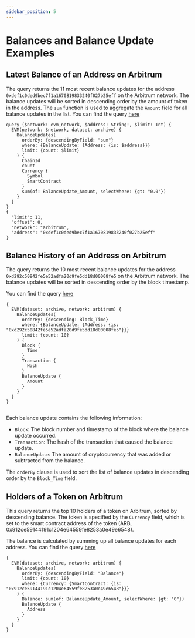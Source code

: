```yaml
---
sidebar_position: 5
---
```


# Balances and Balance Update Examples

<head>
<meta name="title" content="How to get Arbitrum Balance Updates of an address"/>
<meta name="description" content="Learn how to get real time balance & balance updates of a Arbitrum address using Bitquery's Arbitrum Balance Updates API."/>
<meta name="keywords" content="balance api, balance updates api, balance updates python api, Arbitrum Balance python api, NFT balance api, Balance scan api, Balance api docs, Arbitrum Balance crypto api, balance blockchain api,Arbitrum network api, Arbitrum web3 api"/>
<meta name="robots" content="index, follow"/>
<meta http-equiv="Content-Type" content="text/html; charset=utf-8"/>
<meta name="language" content="English"/>

<!-- Open Graph / Facebook -->

<meta property="og:type" content="website" />
<meta
  property="og:title"
  content="How to get Arbitrum Balance & Balance Updates of an address"
/>
<meta
  property="og:description"
  content="Learn how to get historical & real time balance & balance updates of a Arbitrum address using Bitquery's Arbitrum Balance Updates API."
/>

<!-- Twitter -->

<meta property="twitter:card" content="summary_large_image" />
<meta property="twitter:title" content="How to get Arbitrum Balance Updates of an address" />
<meta property="twitter:description" content="Learn how to get real time balance & balance updates of a Arbitrum address using Bitquery's Arbitrum Balance Updates API." />
</head>

## Latest Balance of an Address on Arbitrum

The query returns the 11 most recent balance updates for the address `0xdef1c0ded9bec7f1a1670819833240f027b25eff` on the Arbitrum network. The balance updates will be sorted in descending order by the amount of token in the address.
The `sum` function is used to aggregate the `Amount` field for all balance updates in the list.
You can find the query [here](https://ide.bitquery.io/Address-balance-on-Arbitrum)

```
query ($network: evm_network, $address: String!, $limit: Int) {
  EVM(network: $network, dataset: archive) {
    BalanceUpdates(
      orderBy: {descendingByField: "sum"}
      where: {BalanceUpdate: {Address: {is: $address}}}
      limit: {count: $limit}
    ) {
      ChainId
      count
      Currency {
        Symbol
        SmartContract
      }
      sum(of: BalanceUpdate_Amount, selectWhere: {gt: "0.0"})
    }
  }
}
{
  "limit": 11,
  "offset": 0,
  "network": "arbitrum",
  "address": "0xdef1c0ded9bec7f1a1670819833240f027b25eff"
}

```

## Balance History of an Address on Arbitrum

The query returns the 10 most recent balance updates for the address `0xd292c50842fe5e52adfa20d9fe5dd18d00008fe5` on the Arbitrum network. The balance updates will be sorted in descending order by the block timestamp.

You can find the query [here](https://ide.bitquery.io/balance-updates-by-address-Arbitrum)

```
{
  EVM(dataset: archive, network: arbitrum) {
    BalanceUpdates(
      orderBy: {descending: Block_Time}
      where: {BalanceUpdate: {Address: {is: "0xd292c50842fe5e52adfa20d9fe5dd18d00008fe5"}}}
      limit: {count: 10}
    ) {
      Block {
        Time
      }
      Transaction {
        Hash
      }
      BalanceUpdate {
        Amount
      }
    }
  }
}


```

Each balance update contains the following information:

- `Block`: The block number and timestamp of the block where the balance update occurred.
- `Transaction`: The hash of the transaction that caused the balance update.
- `BalanceUpdate`: The amount of cryptocurrency that was added or subtracted from the balance.

The `orderBy` clause is used to sort the list of balance updates in descending order by the `Block_Time` field.

## Holders of a Token on Arbitrum

This query returns the top 10 holders of a token on Arbitrum, sorted by descending balance. The token is specified by the `Currency` field, which is set to the smart contract address of the token (ARB, 0x912ce59144191c1204e64559fe8253a0e49e6548).

The balance is calculated by summing up all balance updates for each address.
You can find the query [here](https://ide.bitquery.io/ARB-Streaming-Get-Top-Holders-of-Arbitrum-Token)

```
{
  EVM(dataset: archive, network: arbitrum) {
    BalanceUpdates(
      orderBy: {descendingByField: "Balance"}
      limit: {count: 10}
      where: {Currency: {SmartContract: {is: "0x912ce59144191c1204e64559fe8253a0e49e6548"}}}
    ) {
      Balance: sum(of: BalanceUpdate_Amount, selectWhere: {gt: "0"})
      BalanceUpdate {
        Address
      }
    }
  }
}

```
